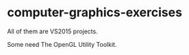 # computer-graphics-exercises

All of them are VS2015 projects.

Some need The OpenGL Utility Toolkit.
